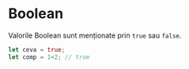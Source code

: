 # Boolean

Valorile Boolean sunt menționate prin `true` sau `false`.

```rust
let ceva = true;
let comp = 1<2; // true
```
